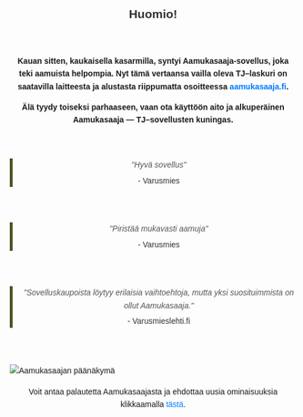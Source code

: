 <html lang="fi">
<head>
    <meta charset="UTF-8">
    <meta name="viewport" content="width=device-width, initial-scale=1.0">
    <title>Aamukasaaja</title>
    <style>
        body {
            font-family: Arial, sans-serif;
            margin: 20px;
            line-height: 1.6;
        }
        h1 {
            color: #333;
            text-align: center;
        }
        h2 {
            color: #333;
            text-align: center;
        }
        p {
            text-align: center;
            font-weight: bold;
        }
        p:last-of-type {
            font-weight: normal;
        }
        a {
            color: #007BFF;
            text-decoration: none;
        }
        a:hover {
            text-decoration: underline;
        }
        blockquote {
            font-style: italic;
            text-align: center;
            margin: 20px auto;
            max-width: 500px;
            color: #555;
            border-left: 5px solid #4b5320;
            padding-left: 15px;
        }
        blockquote cite {
            display: block;
            text-align: center;
            font-style: normal;
            color: #333333;
            margin-top: 5px;
        }
    </style>
</head>
<body>
    <h2>Huomio!</h2>
    <br />
    <p>
        Kauan sitten, kaukaisella kasarmilla, syntyi Aamukasaaja-sovellus, joka teki aamuista helpompia. Nyt tämä vertaansa vailla oleva TJ–laskuri on saatavilla laitteesta ja alustasta riippumatta osoitteessa <a href="https://aamukasaaja.fi">aamukasaaja.fi</a>.
    </p>
    <p>
        Älä tyydy toiseksi parhaaseen, vaan ota käyttöön aito ja alkuperäinen Aamukasaaja — TJ–sovellusten kuningas.
    </p>
    <br />
    <blockquote>
        "Hyvä sovellus"
        <cite>- Varusmies</cite>
    </blockquote>
    <br />
    <blockquote>
        "Piristää mukavasti aamuja"
        <cite>- Varusmies</cite>
    </blockquote>
    <br />
    <blockquote>
        "Sovelluskaupoista löytyy erilaisia vaihtoehtoja, mutta yksi suosituimmista on ollut Aamukasaaja."
        <cite>- Varusmieslehti.fi</cite>
    </blockquote>
    <br />
    <br />
    <img src="aamukasaaja_main_view.png" alt="Aamukasaajan päänäkymä" />
    <p>
        Voit antaa palautetta Aamukasaajasta ja ehdottaa uusia ominaisuuksia klikkaamalla <a href="https://klaevv.typeform.com/to/FtdGV7">tästä</a>.
    </p>
</body>
</html>
